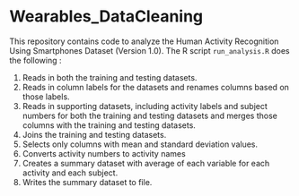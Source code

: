 # Wearables_DataCleaning

This repository contains code to analyze the Human Activity Recognition Using Smartphones Dataset (Version 1.0). The R script `run_analysis.R` does the following :

1.  Reads in both the training and testing datasets.
2.  Reads in column labels for the datasets and renames columns based on those labels.
3.  Reads in supporting datasets, including activity labels and subject numbers for both the training and testing datasets and merges those columns with the training and testing datasets.
3.  Joins the training and testing datasets.
4.  Selects only columns with mean and standard deviation values.
5. Converts activity numbers to activity names
6. Creates a summary dataset with average of each variable for each activity and each subject.
7. Writes the summary dataset to file. 
